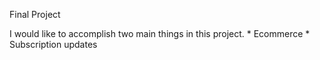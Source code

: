 Final Project

I would like to accomplish two main things in this project.
    * Ecommerce
    * Subscription updates

